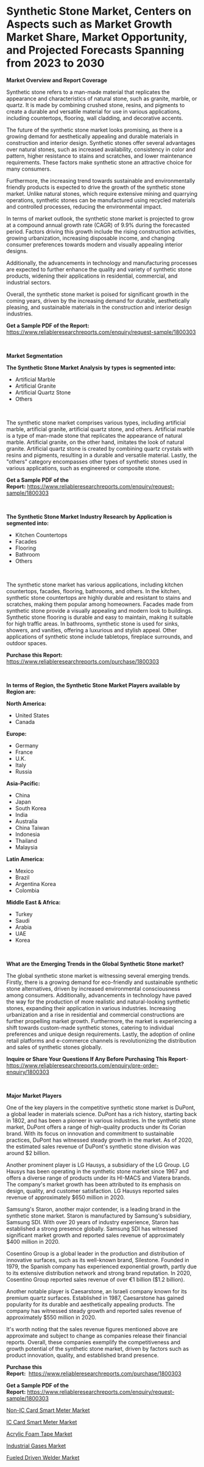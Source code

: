 <p><h1>Synthetic Stone Market, Centers on Aspects such as Market Growth Market Share, Market Opportunity, and Projected Forecasts Spanning from 2023 to 2030</h1></p><p><strong>Market Overview and Report Coverage</strong></p>
<p><p>Synthetic stone refers to a man-made material that replicates the appearance and characteristics of natural stone, such as granite, marble, or quartz. It is made by combining crushed stone, resins, and pigments to create a durable and versatile material for use in various applications, including countertops, flooring, wall cladding, and decorative accents.</p><p>The future of the synthetic stone market looks promising, as there is a growing demand for aesthetically appealing and durable materials in construction and interior design. Synthetic stones offer several advantages over natural stones, such as increased availability, consistency in color and pattern, higher resistance to stains and scratches, and lower maintenance requirements. These factors make synthetic stone an attractive choice for many consumers.</p><p>Furthermore, the increasing trend towards sustainable and environmentally friendly products is expected to drive the growth of the synthetic stone market. Unlike natural stones, which require extensive mining and quarrying operations, synthetic stones can be manufactured using recycled materials and controlled processes, reducing the environmental impact.</p><p>In terms of market outlook, the synthetic stone market is projected to grow at a compound annual growth rate (CAGR) of 9.9% during the forecasted period. Factors driving this growth include the rising construction activities, growing urbanization, increasing disposable income, and changing consumer preferences towards modern and visually appealing interior designs.</p><p>Additionally, the advancements in technology and manufacturing processes are expected to further enhance the quality and variety of synthetic stone products, widening their applications in residential, commercial, and industrial sectors.</p><p>Overall, the synthetic stone market is poised for significant growth in the coming years, driven by the increasing demand for durable, aesthetically pleasing, and sustainable materials in the construction and interior design industries.</p></p>
<p><strong>Get a Sample PDF of the Report:</strong> <a href="https://www.reliableresearchreports.com/enquiry/request-sample/1800303">https://www.reliableresearchreports.com/enquiry/request-sample/1800303</a></p>
<p>&nbsp;</p>
<p><strong>Market Segmentation</strong></p>
<p><strong>The Synthetic Stone Market Analysis by types is segmented into:</strong></p>
<p><ul><li>Artificial Marble</li><li>Artificial Granite</li><li>Artificial Quartz Stone</li><li>Others</li></ul></p>
<p>&nbsp;</p>
<p><p>The synthetic stone market comprises various types, including artificial marble, artificial granite, artificial quartz stone, and others. Artificial marble is a type of man-made stone that replicates the appearance of natural marble. Artificial granite, on the other hand, imitates the look of natural granite. Artificial quartz stone is created by combining quartz crystals with resins and pigments, resulting in a durable and versatile material. Lastly, the "others" category encompasses other types of synthetic stones used in various applications, such as engineered or composite stone.</p></p>
<p><strong>Get a Sample PDF of the Report:</strong>&nbsp;<a href="https://www.reliableresearchreports.com/enquiry/request-sample/1800303">https://www.reliableresearchreports.com/enquiry/request-sample/1800303</a></p>
<p>&nbsp;</p>
<p><strong>The Synthetic Stone Market Industry Research by Application is segmented into:</strong></p>
<p><ul><li>Kitchen Countertops</li><li>Facades</li><li>Flooring</li><li>Bathroom</li><li>Others</li></ul></p>
<p>&nbsp;</p>
<p><p>The synthetic stone market has various applications, including kitchen countertops, facades, flooring, bathrooms, and others. In the kitchen, synthetic stone countertops are highly durable and resistant to stains and scratches, making them popular among homeowners. Facades made from synthetic stone provide a visually appealing and modern look to buildings. Synthetic stone flooring is durable and easy to maintain, making it suitable for high traffic areas. In bathrooms, synthetic stone is used for sinks, showers, and vanities, offering a luxurious and stylish appeal. Other applications of synthetic stone include tabletops, fireplace surrounds, and outdoor spaces.</p></p>
<p><strong>Purchase this Report:</strong>&nbsp; <a href="https://www.reliableresearchreports.com/purchase/1800303">https://www.reliableresearchreports.com/purchase/1800303</a></p>
<p>&nbsp;</p>
<p><strong>In terms of Region, the Synthetic Stone Market Players available by Region are:</strong></p>
<p>
    <p> <strong> North America: </strong>
        <ul>
            <li>United States</li>
            <li>Canada</li>
        </ul>
        </p> 
    <p> <strong> Europe: </strong>
        <ul>
            <li>Germany</li>
            <li>France</li>
            <li>U.K.</li>
            <li>Italy</li>
            <li>Russia</li>
        </ul>
        </p> 
    <p> <strong> Asia-Pacific: </strong>
        <ul>
            <li>China</li>
            <li>Japan</li>
            <li>South Korea</li>
            <li>India</li>
            <li>Australia</li>
            <li>China Taiwan</li>
            <li>Indonesia</li>
            <li>Thailand</li>
            <li>Malaysia</li>
        </ul>
        </p> 
    <p> <strong> Latin America: </strong>
        <ul>
            <li>Mexico</li>
            <li>Brazil</li>
            <li>Argentina Korea</li>
            <li>Colombia</li>
        </ul>
        </p> 
    <p> <strong> Middle East & Africa: </strong>
        <ul>
            <li>Turkey</li>
            <li>Saudi</li>
            <li>Arabia</li>
            <li>UAE</li>
            <li>Korea</li>
        </ul>
    </p>
    </p>
<p>&nbsp;</p>
<p><strong>What are the Emerging Trends in the Global Synthetic Stone market?</strong></p>
<p><p>The global synthetic stone market is witnessing several emerging trends. Firstly, there is a growing demand for eco-friendly and sustainable synthetic stone alternatives, driven by increased environmental consciousness among consumers. Additionally, advancements in technology have paved the way for the production of more realistic and natural-looking synthetic stones, expanding their application in various industries. Increasing urbanization and a rise in residential and commercial constructions are further propelling market growth. Furthermore, the market is experiencing a shift towards custom-made synthetic stones, catering to individual preferences and unique design requirements. Lastly, the adoption of online retail platforms and e-commerce channels is revolutionizing the distribution and sales of synthetic stones globally.</p></p>
<p><strong>Inquire or Share Your Questions If Any Before Purchasing This Report</strong>- <a href="https://www.reliableresearchreports.com/enquiry/pre-order-enquiry/1800303">https://www.reliableresearchreports.com/enquiry/pre-order-enquiry/1800303</a></p>
<p>&nbsp;</p>
<p><strong>Major Market Players</strong></p>
<p><p>One of the key players in the competitive synthetic stone market is DuPont, a global leader in materials science. DuPont has a rich history, starting back in 1802, and has been a pioneer in various industries. In the synthetic stone market, DuPont offers a range of high-quality products under its Corian brand. With its focus on innovation and commitment to sustainable practices, DuPont has witnessed steady growth in the market. As of 2020, the estimated sales revenue of DuPont's synthetic stone division was around $2 billion.</p><p>Another prominent player is LG Hausys, a subsidiary of the LG Group. LG Hausys has been operating in the synthetic stone market since 1967 and offers a diverse range of products under its HI-MACS and Viatera brands. The company's market growth has been attributed to its emphasis on design, quality, and customer satisfaction. LG Hausys reported sales revenue of approximately $650 million in 2020.</p><p>Samsung's Staron, another major contender, is a leading brand in the synthetic stone market. Staron is manufactured by Samsung's subsidiary, Samsung SDI. With over 20 years of industry experience, Staron has established a strong presence globally. Samsung SDI has witnessed significant market growth and reported sales revenue of approximately $400 million in 2020.</p><p>Cosentino Group is a global leader in the production and distribution of innovative surfaces, such as its well-known brand, Silestone. Founded in 1979, the Spanish company has experienced exponential growth, partly due to its extensive distribution network and strong brand reputation. In 2020, Cosentino Group reported sales revenue of over €1 billion ($1.2 billion).</p><p>Another notable player is Caesarstone, an Israeli company known for its premium quartz surfaces. Established in 1987, Caesarstone has gained popularity for its durable and aesthetically appealing products. The company has witnessed steady growth and reported sales revenue of approximately $550 million in 2020.</p><p>It's worth noting that the sales revenue figures mentioned above are approximate and subject to change as companies release their financial reports. Overall, these companies exemplify the competitiveness and growth potential of the synthetic stone market, driven by factors such as product innovation, quality, and established brand presence.</p></p>
<p><strong>Purchase this Report:</strong>&nbsp;&nbsp;<a href="https://www.reliableresearchreports.com/purchase/1800303">https://www.reliableresearchreports.com/purchase/1800303</a></p>
<p></p>
<p><strong>Get a Sample PDF of the Report:</strong>&nbsp;<a href="https://www.reliableresearchreports.com/enquiry/request-sample/1800303">https://www.reliableresearchreports.com/enquiry/request-sample/1800303</a></p>
<p><p><a href="https://medium.com/@pauladams6h/analyzing-non-ic-card-smart-meter-market-global-industry-perspective-and-forecast-2023-to-2030-1381617136a8">Non-IC Card Smart Meter Market</a></p><p><a href="https://medium.com/@queenlittle95/ic-card-smart-meter-market-research-report-its-history-and-forecast-2023-to-2030-986f8e0d95ed">IC Card Smart Meter Market</a></p><p><a href="https://github.com/Chiragrp24/Market-Research-Report-List-1/blob/main/acrylic-foam-tape-market.md">Acrylic Foam Tape Market</a></p><p><a href="https://github.com/Chiragrp23/Market-Research-Report-List-1/blob/main/industrial-gases-market.md">Industrial Gases Market</a></p><p><a href="https://medium.com/@snehareportprime/fueled-driven-welder-nbsp-market-focuses-on-market-share-size-and-projected-forecast-till-2030-fc648d92fcd5">Fueled Driven Welder Market</a></p></p>